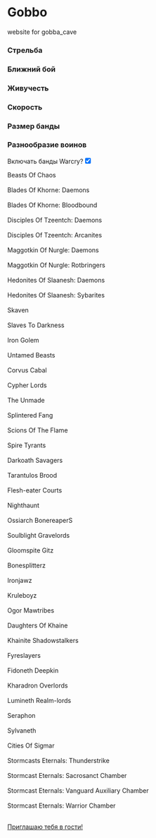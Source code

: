 # Gobbo
website for gobba_cave
<html lang="ru"><head> <meta charset="UTF-8"/><meta name="viewport" content="width=device-width, initial-scale=1, shrink-to-fit=no"/><title>Подбор фракции Warcry</title><link rel="icon" href="/file/Icon.png"/><link rel="stylesheet" href="/css/paralax.css"/><link rel="stylesheet" href="/lib/slider/nouislider.css"/><script src="/lib/jQ/jQ.js"></script><script src="/lib/slider/nouislider.min.js"></script><script src="/node_modules/lodash/lodash.min.js"></script><script src="/js/paralax.js"></script><script src="/js/slider.js"></script></head><body><div class="paralax"><div class="paralax__fon1 fon" speed="3"></div><div class="paralax__fon2 fon" speed="12"></div></div><div class="content"><div class="chooser"><div class="chooser__sliders"><div class="slider__box"><h3 class="slider__header">Стрельба</h3><div class="slider" id="Shoot"></div></div><div class="slider__box"><h3 class="slider__header">Ближний бой</h3><div class="slider" id="HtH"></div></div><div class="slider__box"><h3 class="slider__header">Живучесть</h3><div class="slider" id="Wound"></div></div><div class="slider__box"><h3 class="slider__header">Скорость</h3><div class="slider" id="Move"></div></div><div class="slider__box"><h3 class="slider__header">Размер банды</h3><div class="slider" id="Size"></div></div><div class="slider__box"><h3 class="slider__header">Разнообразие воинов</h3><div class="slider" id="Variety"></div></div><div class="slider__checkbox"><label for="WarcryCheck">Включать банды Warcry?</label><input type="checkbox" name="WarcryCheck" checked="checked" id="WarcryCheck"/></div></div><div class="chooser__result"><p class="result" id="result">Beasts Of Chaos <br> <br>Blades Of Khorne: Daemons <br> <br>Blades Of Khorne: Bloodbound <br> <br>Disciples Of Tzeentch: Daemons <br> <br>Disciples Of Tzeentch: Arcanites <br> <br>Maggotkin Of Nurgle: Daemons <br> <br>Maggotkin Of Nurgle: Rotbringers <br> <br>Hedonites Of Slaanesh: Daemons <br> <br>Hedonites Of Slaanesh: Sybarites <br> <br>Skaven <br> <br>Slaves To Darkness <br> <br>Iron Golem <br> <br>Untamed Beasts <br> <br>Corvus Cabal <br> <br>Cypher Lords <br> <br>The Unmade <br> <br>Splintered Fang <br> <br>Scions Of The Flame <br> <br>Spire Tyrants <br> <br>Darkoath Savagers <br> <br>Tarantulos Brood <br> <br>Flesh-eater Courts <br> <br>Nighthaunt <br> <br>Ossiarch BonereaperS <br> <br>Soulblight Gravelords <br> <br>Gloomspite Gitz <br> <br>Bonesplitterz <br> <br>Ironjawz <br> <br>Kruleboyz <br> <br>Ogor Mawtribes <br> <br>Daughters Of Khaine <br> <br>Khainite Shadowstalkers <br> <br>Fyreslayers <br> <br>Fidoneth Deepkin <br> <br>Kharadron Overlords <br> <br>Lumineth Realm-lords <br> <br>Seraphon <br> <br>Sylvaneth <br> <br>Cities Of Sigmar <br> <br>Stormcasts Eternals: Thunderstrike <br> <br>Stormcast Eternals: Sacrosanct Chamber <br> <br>Stormcast Eternals: Vanguard Auxiliary Chamber <br> <br>Stormcast Eternals: Warrior Chamber <br> <br></p></div></div><a class="group" href="https://vk.com/gobba_cave" target="_blank"><div class="group__logo"></div><div class="group__textbox"><p class="group__text">Приглашаю тебя в гости!</p></div></a></div></body></html>
